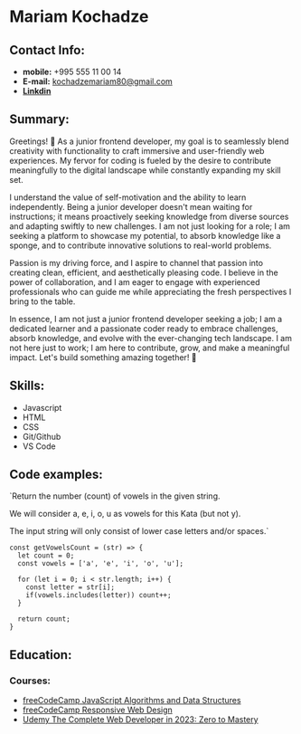 # Mariam Kochadze

## Contact Info:

- **mobile:** +995 555 11 00 14
- **E-mail:** kochadzemariam80@gmail.com
- **[Linkdin](https://www.linkedin.com/in/mariam-kochadze-2b7599207/)**

## Summary:

Greetings! 👋 As a junior frontend developer, my goal is to seamlessly blend creativity with functionality to craft immersive and user-friendly web experiences. My fervor for coding is fueled by the desire to contribute meaningfully to the digital landscape while constantly expanding my skill set.

I understand the value of self-motivation and the ability to learn independently. Being a junior developer doesn't mean waiting for instructions; it means proactively seeking knowledge from diverse sources and adapting swiftly to new challenges. I am not just looking for a role; I am seeking a platform to showcase my potential, to absorb knowledge like a sponge, and to contribute innovative solutions to real-world problems.

Passion is my driving force, and I aspire to channel that passion into creating clean, efficient, and aesthetically pleasing code. I believe in the power of collaboration, and I am eager to engage with experienced professionals who can guide me while appreciating the fresh perspectives I bring to the table.

In essence, I am not just a junior frontend developer seeking a job; I am a dedicated learner and a passionate coder ready to embrace challenges, absorb knowledge, and evolve with the ever-changing tech landscape. I am not here just to work; I am here to contribute, grow, and make a meaningful impact. Let's build something amazing together! 🚀

## Skills:

- Javascript
- HTML
- CSS
- Git/Github
- VS Code

## Code examples:

`Return the number (count) of vowels in the given string.

We will consider a, e, i, o, u as vowels for this Kata (but not y).

The input string will only consist of lower case letters and/or spaces.`

```
const getVowelsCount = (str) => {
  let count = 0;
  const vowels = ['a', 'e', 'i', 'o', 'u'];

  for (let i = 0; i < str.length; i++) {
    const letter = str[i];
    if(vowels.includes(letter)) count++;
  }

  return count;
}
```

## Education:

### Courses:

- [freeCodeCamp JavaScript Algorithms and Data Structures](https://www.freecodecamp.org/learn/javascript-algorithms-and-data-structures/)
- [freeCodeCamp Responsive Web Design](https://www.freecodecamp.org/learn/2022/responsive-web-design/)
- [Udemy The Complete Web Developer in 2023: Zero to Mastery](https://www.udemy.com/course/the-complete-web-developer-zero-to-mastery/)
